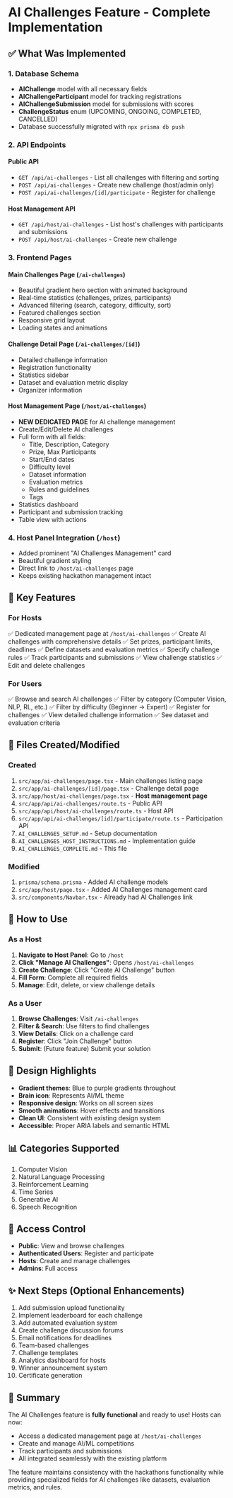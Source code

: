 # AI Challenges Feature - Complete Implementation

## ✅ What Was Implemented

### 1. Database Schema
- **AIChallenge** model with all necessary fields
- **AIChallengeParticipant** model for tracking registrations
- **AIChallengeSubmission** model for submissions with scores
- **ChallengeStatus** enum (UPCOMING, ONGOING, COMPLETED, CANCELLED)
- Database successfully migrated with `npx prisma db push`

### 2. API Endpoints

#### Public API
- `GET /api/ai-challenges` - List all challenges with filtering and sorting
- `POST /api/ai-challenges` - Create new challenge (host/admin only)
- `POST /api/ai-challenges/[id]/participate` - Register for challenge

#### Host Management API
- `GET /api/host/ai-challenges` - List host's challenges with participants and submissions
- `POST /api/host/ai-challenges` - Create new challenge

### 3. Frontend Pages

#### Main Challenges Page (`/ai-challenges`)
- Beautiful gradient hero section with animated background
- Real-time statistics (challenges, prizes, participants)
- Advanced filtering (search, category, difficulty, sort)
- Featured challenges section
- Responsive grid layout
- Loading states and animations

#### Challenge Detail Page (`/ai-challenges/[id]`)
- Detailed challenge information
- Registration functionality
- Statistics sidebar
- Dataset and evaluation metric display
- Organizer information

#### Host Management Page (`/host/ai-challenges`)
- **NEW DEDICATED PAGE** for AI challenge management
- Create/Edit/Delete AI challenges
- Full form with all fields:
  - Title, Description, Category
  - Prize, Max Participants
  - Start/End dates
  - Difficulty level
  - Dataset information
  - Evaluation metrics
  - Rules and guidelines
  - Tags
- Statistics dashboard
- Participant and submission tracking
- Table view with actions

### 4. Host Panel Integration (`/host`)
- Added prominent "AI Challenges Management" card
- Beautiful gradient styling
- Direct link to `/host/ai-challenges` page
- Keeps existing hackathon management intact

## 🎯 Key Features

### For Hosts
✅ Dedicated management page at `/host/ai-challenges`
✅ Create AI challenges with comprehensive details
✅ Set prizes, participant limits, deadlines
✅ Define datasets and evaluation metrics
✅ Specify challenge rules
✅ Track participants and submissions
✅ View challenge statistics
✅ Edit and delete challenges

### For Users
✅ Browse and search AI challenges
✅ Filter by category (Computer Vision, NLP, RL, etc.)
✅ Filter by difficulty (Beginner → Expert)
✅ Register for challenges
✅ View detailed challenge information
✅ See dataset and evaluation criteria

## 📁 Files Created/Modified

### Created
1. `src/app/ai-challenges/page.tsx` - Main challenges listing page
2. `src/app/ai-challenges/[id]/page.tsx` - Challenge detail page
3. `src/app/host/ai-challenges/page.tsx` - **Host management page**
4. `src/app/api/ai-challenges/route.ts` - Public API
5. `src/app/api/host/ai-challenges/route.ts` - Host API
6. `src/app/api/ai-challenges/[id]/participate/route.ts` - Participation API
7. `AI_CHALLENGES_SETUP.md` - Setup documentation
8. `AI_CHALLENGES_HOST_INSTRUCTIONS.md` - Implementation guide
9. `AI_CHALLENGES_COMPLETE.md` - This file

### Modified
1. `prisma/schema.prisma` - Added AI challenge models
2. `src/app/host/page.tsx` - Added AI Challenges management card
3. `src/components/Navbar.tsx` - Already had AI Challenges link

## 🚀 How to Use

### As a Host

1. **Navigate to Host Panel**: Go to `/host`
2. **Click "Manage AI Challenges"**: Opens `/host/ai-challenges`
3. **Create Challenge**: Click "Create AI Challenge" button
4. **Fill Form**: Complete all required fields
5. **Manage**: Edit, delete, or view challenge details

### As a User

1. **Browse Challenges**: Visit `/ai-challenges`
2. **Filter & Search**: Use filters to find challenges
3. **View Details**: Click on a challenge card
4. **Register**: Click "Join Challenge" button
5. **Submit**: (Future feature) Submit your solution

## 🎨 Design Highlights

- **Gradient themes**: Blue to purple gradients throughout
- **Brain icon**: Represents AI/ML theme
- **Responsive design**: Works on all screen sizes
- **Smooth animations**: Hover effects and transitions
- **Clean UI**: Consistent with existing design system
- **Accessible**: Proper ARIA labels and semantic HTML

## 📊 Categories Supported

1. Computer Vision
2. Natural Language Processing
3. Reinforcement Learning
4. Time Series
5. Generative AI
6. Speech Recognition

## 🔐 Access Control

- **Public**: View and browse challenges
- **Authenticated Users**: Register and participate
- **Hosts**: Create and manage challenges
- **Admins**: Full access

## ✨ Next Steps (Optional Enhancements)

1. Add submission upload functionality
2. Implement leaderboard for each challenge
3. Add automated evaluation system
4. Create challenge discussion forums
5. Email notifications for deadlines
6. Team-based challenges
7. Challenge templates
8. Analytics dashboard for hosts
9. Winner announcement system
10. Certificate generation

## 🎉 Summary

The AI Challenges feature is **fully functional** and ready to use! Hosts can now:
- Access a dedicated management page at `/host/ai-challenges`
- Create and manage AI/ML competitions
- Track participants and submissions
- All integrated seamlessly with the existing platform

The feature maintains consistency with the hackathons functionality while providing specialized fields for AI challenges like datasets, evaluation metrics, and rules.
